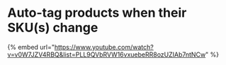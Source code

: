 # Auto-tag products when their SKU\(s\) change

{% embed url="https://www.youtube.com/watch?v=v0W7JZV4RBQ&list=PLL9QVbRVW16vxuebeRR8ozUZIAb7ntNCw" %}

